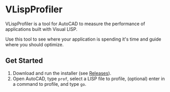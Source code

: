 # VLispProfiler

VLispProfiler is a tool for AutoCAD to measure the
performance of applications built with Visual LISP.

Use this tool to see where your application is spending
it's time and guide where you should optimize.

## Get Started

1. Download and run the installer (see [Releases](https://github.com/talanc/vlisp-profiler/releases)).
2. Open AutoCAD, type `prof`, select a LISP file to profile, (optional) enter in a command to profile, and type `go`.

